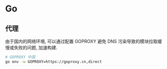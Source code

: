 # Go 

## 代理

由于国内的网络环境, 可以通过配置 GOPROXY 避免 DNS 污染导致的模块拉取缓慢或失败的问题, 加速构建.

```Bash
# GOPROXY 中国
go env -w GOPROXY=https://goproxy.cn,direct
```

